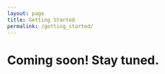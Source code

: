 ```yaml
---
layout: page
title: Getting Started
permalink: /getting_started/
---
```


# Coming soon! Stay tuned.
